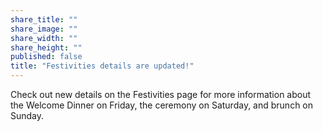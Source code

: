 ```yaml
---
share_title: ""
share_image: ""
share_width: ""
share_height: ""
published: false
title: "Festivities details are updated!"
---
```



Check out new details on the Festivities page for more information about the Welcome Dinner on Friday, the ceremony on Saturday, and brunch on Sunday.
